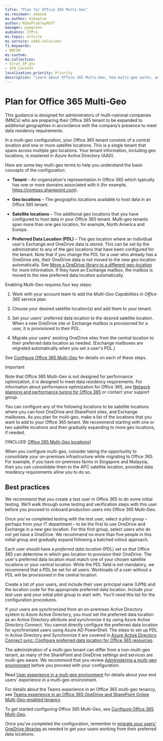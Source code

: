 ```yaml
---
title: "Plan for Office 365 Multi-Geo"
ms.reviewer: adwood
ms.author: mikeplum
author: MikePlumleyMSFT
manager: pamgreen
audience: ITPro
ms.topic: article
ms.service: o365-solutions
f1.keywords:
- NOCSH
ms.custom: 
ms.collection: 
- Strat_SP_gtc
- SPO_Content
localization_priority: Priority
description: "Learn about Office 365 Multi-Geo, how multi-geo works, and what geo-locations are available for data storage."
---
```


# Plan for Office 365 Multi-Geo

This guidance is designed for administrators of multi-national companies (MNCs) who are preparing their Office 365 tenant to be expanded to additional geographies in accordance with the company’s presence to meet data residency requirements.

In a multi-geo configuration, your Office 365 tenant consists of a central location and one or more satellite locations. This is a single tenant that spans across multiple geo locations. Your tenant information, including geo locations, is mastered in Azure Active Directory (AAD).

Here are some key multi-geo terms to help you understand the basic concepts of the configuration:

-   **Tenant** – An organization's representation in Office 365 which typically has one or more domains associated with it (for example, https://contoso.sharepoint.com). 

-   **Geo locations** – The geographic locations available to host data in an Office 365 tenant.

-   **Satellite locations** – The additional geo locations that you have configured to host data in your Office 365 tenant. Multi-geo tenants span more than one geo location, for example, North America and Europe.

-   **Preferred Data Location (PDL)** – The geo location where an individual user's Exchange and OneDrive data is stored. This can be set by the administrator to any of the geo locations that have been configured for the tenant. Note that if you change the PDL for a user who already has a OneDrive site, their OneDrive data is not moved to the new geo location automatically. See [Move a OneDrive library to a different geo-location](move-onedrive-between-geo-locations.md) for more information. If they have an Exchange mailbox, the mailbox is moved to the new preferred data location automatically.

Enabling Multi-Geo requires four key steps:

1.  Work with your account team to add the _Multi-Geo Capabilities in Office 365_ service plan.

2.  Choose your desired satellite location(s) and add them to your tenant.

3.  Set your users' preferred data location to the desired satellite location. When a new OneDrive site or Exchange mailbox is provisioned for a user, it is provisioned to their PDL.

4.  Migrate your users' existing OneDrive sites from the central location to their preferred data location as needed. (Exchange mailboxes are migrated automatically when you set a user's PDL.)

See [Configure Office 365 Multi-Geo](multi-geo-tenant-configuration.md) for details on each of these steps.

> [!IMPORTANT]
> Note that Office 365 Multi-Geo is not designed for performance optimization, it is designed to meet data residency requirements. For information about performance optimization for Office 365, see [Network planning and performance tuning for Office 365](https://support.office.com/article/e5f1228c-da3c-4654-bf16-d163daee8848) or contact your support group.

You can configure any of the following locations to be satellite locations where you can host OneDrive and SharePoint sites, and Exchange mailboxes. As you plan for multi-geo, make a list of the locations that you want to add to your Office 365 tenant. We recommend starting with one or two satellite locations and then gradually expanding to more geo locations, if needed.

[!INCLUDE [Office 365 Multi-Geo locations](includes/office-365-multi-geo-locations.md)]

When you configure multi-geo, consider taking the opportunity to consolidate your on-premises infrastructure while migrating to Office 365. For example, if you have on-premises farms in Singapore and Malaysia, then you can consolidate them to the APC satellite location, provided data residency requirements allow you to do so.

## Best practices

We recommend that you create a test user in Office 365 to do some initial testing. We’ll walk through some testing and verification steps with this user before you proceed to onboard production users into Office 365 Multi-Geo.

Once you’ve completed testing with the test user, select a pilot group – perhaps from your IT department – to be the first to use OneDrive and Exchange in a new geo location. For this first group, select users who do not yet have a OneDrive. We recommend no more than five people in this initial group and gradually expand following a batched rollout approach.

Each user should have a *preferred data location* (PDL) set so that Office 365 can determine in which geo location to provision their OneDrive. The user's preferred data location must match one of your chosen satellite locations or your central location. While the PDL field is not mandatory, we recommend that a PDL be set for all users. Workloads of a user without a PDL will be provisioned in the central location.

Create a list of your users, and include their user principal name (UPN) and the location code for the appropriate preferred data location. Include your test user and your initial pilot group to start with. You'll need this list for the configuration procedures.

If your users are synchronized from an on-premises Active Directory system to Azure Active Directory, you must set the preferred data location as an Active Directory attribute and synchronize it by using Azure Active Directory Connect. You cannot directly configure the preferred data location for synchronized users using Azure AD PowerShell. The steps to set up PDL in Active Directory and Synchronize it are covered in [Azure Active Directory Connect sync: Configure preferred data location for Office 365 resources](https://docs.microsoft.com/azure/active-directory/connect/active-directory-aadconnectsync-feature-preferreddatalocation).

The administration of a multi-geo tenant can differ from a non-multi-geo tenant, as many of the SharePoint and OneDrive settings and services are multi-geo aware. We recommend that you review [Administering a multi-geo environment](administering-a-multi-geo-environment.md) before you proceed with your configuration.

Read [User experience in a mult-geo environment](multi-geo-user-experience.md) for details about your end users' experience in a multi-geo environment.

For details about the Teams experience in an Office 365 multi-geo tenancy, see [Teams experience in an Office 365 OneDrive and SharePoint Online Multi-Geo-enabled tenancy](https://docs.microsoft.com/microsoftteams/teams-experience-o365odb-spo-multi-geo).

To get started configuring Office 365 Multi-Geo, see [Configure Office 365 Multi-Geo](multi-geo-tenant-configuration.md).

Once you've completed the configuration, remember to [migrate your users' OneDrive libraries](move-onedrive-between-geo-locations.md) as needed to get your users working from their preferred data locations.
